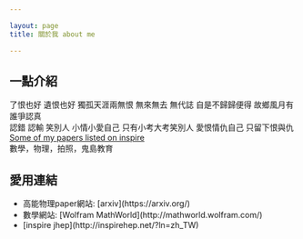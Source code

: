 ```yaml
---

layout: page
title: 關於我 about me

---
```


## 一點介紹
了恨也好 遺恨也好 獨孤天涯兩無恨 無來無去 無代誌 自是不歸歸便得 故鄉風月有誰爭認真 <br>
認錯 認輸 笑別人 小情小愛自己 只有小考大考笑別人 愛恨情仇自己 只留下恨與仇 <br>
[Some of my papers listed on inspire](https://inspirehep.net/search?p=find+eprint+1512.02934) <br>
數學，物理，拍照，鬼島教育 <br>
## 愛用連結
<ul>
<li> 高能物理paper網站: [arxiv](https://arxiv.org/) </li>
<li> 數學網站: [Wolfram MathWorld](http://mathworld.wolfram.com/) </li>
<li> [inspire jhep](http://inspirehep.net/?ln=zh_TW) </li>
</ul>



